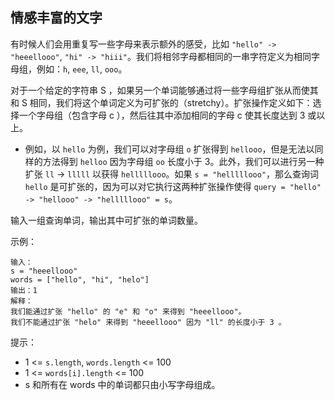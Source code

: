 ## 情感丰富的文字

有时候人们会用重复写一些字母来表示额外的感受，比如 `"hello" -> "heeellooo"`, `"hi" -> "hiii"`。我们将相邻字母都相同的一串字符定义为相同字母组，例如：`h`, `eee`, `ll`, `ooo`。

对于一个给定的字符串 S ，如果另一个单词能够通过将一些字母组扩张从而使其和 S 相同，我们将这个单词定义为可扩张的（stretchy）。扩张操作定义如下：选择一个字母组（包含字母 c ），然后往其中添加相同的字母 c 使其长度达到 3 或以上。

* 例如，以 `hello` 为例，我们可以对字母组 `o` 扩张得到 `hellooo`，但是无法以同样的方法得到 `helloo` 因为字母组 `oo` 长度小于 3。此外，我们可以进行另一种扩张 `ll` -> `lllll` 以获得 `helllllooo`。如果 `s = "helllllooo"`，那么查询词 `hello` 是可扩张的，因为可以对它执行这两种扩张操作使得 `query = "hello" -> "hellooo" -> "helllllooo" = s`。

输入一组查询单词，输出其中可扩张的单词数量。

示例：

```
输入：
s = "heeellooo"
words = ["hello", "hi", "helo"]
输出：1
解释：
我们能通过扩张 "hello" 的 "e" 和 "o" 来得到 "heeellooo"。
我们不能通过扩张 "helo" 来得到 "heeellooo" 因为 "ll" 的长度小于 3 。
```

提示：

* 1 <= `s.length`, `words.length` <= 100
* 1 <= `words[i].length` <= 100
* s 和所有在 words 中的单词都只由小写字母组成。